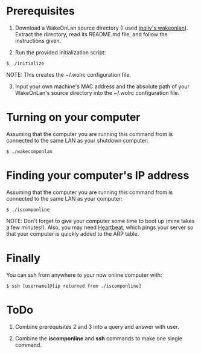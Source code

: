 
# Prerequisites #

  1. Download a WakeOnLan source directory (I used [jpoliv's wakeonlan](https://github.com/jpoliv/wakeonlan)).
  Extract the directory, read its README.md file, and follow the instructions given.

  2. Run the provided initialization script:
  ```
$ ./initialize
  ```
  NOTE: This creates the ~/.wolrc configuration file.

  3. Input your own machine's MAC address and the absolute path of your WakeOnLan's
  source directory into the ~/.wolrc configuration file.


# Turning on your computer #

  Assuming that the computer you are running this command from is connected
  to the same LAN as your shutdown computer:
  ```
$ ./wakecomponlan
  ```

# Finding your computer's IP address #

  Assuming that the computer you are running this command from is connected
  to the same LAN as your computer:
  ```
$ ./iscomponline
  ```
  NOTE: Don't forget to give your computer some time to boot up (mine takes a few minutes!).
  Also, you may need [Heartbeat](https://github.com/Krail/Heartbeat), which pings your server so that your computer is quickly added to the ARP table.


# Finally #

  You can ssh from anywhere to your now online computer with:
  ```
$ ssh [username]@[ip returned from ./iscomponline]
  ```

# ToDo #

  1. Combine prerequisites 2 and 3 into a query and answer with user.

  2. Combine the **iscomponline** and **ssh** commands
  to make one single command.
